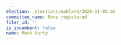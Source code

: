 ```yaml
---
election: _elections/oakland/2020-11-03.md
committee_name: None registered
filer_id: ''
is_incumbent: false
name: Mark Hurty
---
```

